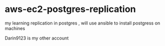 # aws-ec2-postgres-replication
my learning replication in postgres , will use ansible to install postgress on machines 

Darin9123
 is my other account 
